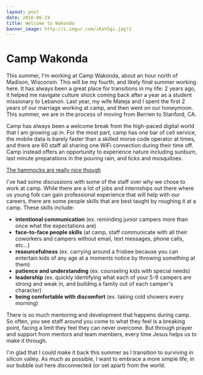 ```yaml
---
layout: post
date: 2016-06-19
title: Welcome to Wakonda
banner_image: http://i.imgur.com/iKaV5gi.jpg?1
---
```


# Camp Wakonda

This summer, I'm working at Camp Wakonda, about an hour north of Madison, Wisconsin. This will be my fourth, and likely final summer working here. It has always been a great place for transitions in my life: 2 years ago, it helped me navigate culture shock coming back after a year as a student missionary to Lebanon. Last year, my wife Mateja and I spent the first 2 years of our marriage working at camp, and then went on our honeymoon. This summer, we are in the process of moving from Berrien to Stanford, CA. 

Camp has always been a welcome break from the high-paced digital world that I am growing up in.  For the most part, camp has one bar of cell service, the mobile data is barely faster than a skilled morse code operator at times, and there are 60 staff all sharing one WiFi connection during their time off. Camp instead offers an opportunity to experience nature including sunburn, last minute preparations in the pouring rain, and ticks and mosquitoes.

[The hammocks are really nice though](http://i.imgur.com/ziiXqIA.jpg?1)

I've had some discussions with some of the staff over why we chose to work at camp. While there are a lot of jobs and internships out there where us young folk can gain professional experience that will help with our careers, there are some people skills that are best taught by roughing it at a camp. These skills include:

- **intentional communication** (ex. reminding junior campers more than once what the expectations are)
- **face-to-face people skills** (at camp, staff communicate with all their coworkers and campers without email, text messages, phone calls, etc...)
- **resourcefulness** (ex. carrying around a frisbee because you can entertain kids of any age at a moments notice by throwing something at them)
- **patience and understanding** (ex. counseling kids with special needs)
- **leadership** (ex. quickly identifying what each of your 5-9 campers are strong and weak in, and building a family out of each camper's character)
- **being comfortable with discomfort** (ex. taking cold showers every morning)

There is so much mentoring and development that happens during camp. So often, you see staff around you come to what they feel is a breaking point, facing a limit they feel they can never overcome. But through prayer and support from mentors and team members, every time Jesus helps us to make it through.

I'm glad that I could make it back this summer as I transition to surviving in silicon valley. As much as possible, I want to embrace a more simple life, in our bubble out here disconnected (or set apart) from the world.
